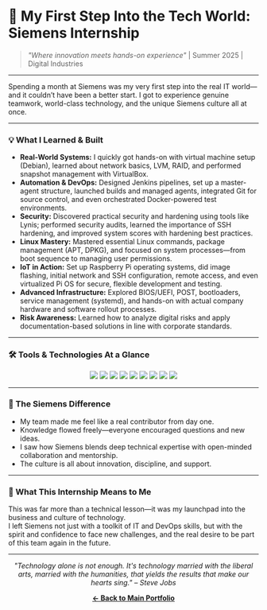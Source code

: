 # 🚀 My First Step Into the Tech World: Siemens Internship

> *"Where innovation meets hands-on experience"* | Summer 2025 | Digital Industries

---

Spending a month at Siemens was my very first step into the real IT world—and it couldn’t have been a better start. I got to experience genuine teamwork, world-class technology, and the unique Siemens culture all at once.

---

### 💡 What I Learned & Built

- **Real-World Systems:** I quickly got hands-on with virtual machine setup (Debian), learned about network basics, LVM, RAID, and performed snapshot management with VirtualBox.  
- **Automation & DevOps:** Designed Jenkins pipelines, set up a master-agent structure, launched builds and managed agents, integrated Git for source control, and even orchestrated Docker-powered test environments.  
- **Security:** Discovered practical security and hardening using tools like Lynis; performed security audits, learned the importance of SSH hardening, and improved system scores with hardening best practices.  
- **Linux Mastery:** Mastered essential Linux commands, package management (APT, DPKG), and focused on system processes—from boot sequence to managing user permissions.  
- **IoT in Action:** Set up Raspberry Pi operating systems, did image flashing, initial network and SSH configuration, remote access, and even virtualized Pi OS for secure, flexible development and testing.  
- **Advanced Infrastructure:** Explored BIOS/UEFI, POST, bootloaders, service management (systemd), and hands-on with actual company hardware and software rollout processes.
- **Risk Awareness:** Learned how to analyze digital risks and apply documentation-based solutions in line with corporate standards.


---

### 🛠️ Tools & Technologies At a Glance

<p align="center">
  <img src="https://img.shields.io/badge/Jenkins-D24939?style=flat&logo=jenkins&logoColor=white" />
  <img src="https://img.shields.io/badge/Docker-2496ED?style=flat&logo=docker&logoColor=white" />
  <img src="https://img.shields.io/badge/Git-F05032?style=flat&logo=git&logoColor=white" />
  <img src="https://img.shields.io/badge/Linux-FCC624?style=flat&logo=linux&logoColor=black" />
  <img src="https://img.shields.io/badge/VirtualBox-183A61?style=flat&logo=virtualbox&logoColor=white" />
  <img src="https://img.shields.io/badge/Raspberry%20Pi-C51A4A?style=flat&logo=raspberrypi&logoColor=white" />
  <img src="https://img.shields.io/badge/Lynis-FFA500?style=flat&logo=data:image/svg+xml;base64,PHN2ZyB3aWR0aD0iMzAiIGhlaWdodD0iMzAiIHhtbG5zPSJodHRwOi8vd3d3LnczLm9yZy8yMDAwL3N2ZyI+PHJlY3Qgd2lkdGg9IjMwIiBoZWlnaHQ9IjMwIiBmaWxsPSIjRkZBNTAwIi8+PC9zdmc+" />
  <img src="https://img.shields.io/badge/SSH-333366?style=flat&logo=gnu-bash&logoColor=white" />
  <img src="https://img.shields.io/badge/VS_Code-007ACC?style=flat&logo=visual-studio-code&logoColor=white" />
</p>

---

### 🌟 The Siemens Difference

- My team made me feel like a real contributor from day one.
- Knowledge flowed freely—everyone encouraged questions and new ideas.
- I saw how Siemens blends deep technical expertise with open-minded collaboration and mentorship.
- The culture is all about innovation, discipline, and support.

---

### 🚩 What This Internship Means to Me

This was far more than a technical lesson—it was my launchpad into the business and culture of technology.  
I left Siemens not just with a toolkit of IT and DevOps skills, but with the spirit and confidence to face new challenges, and the real desire to be part of this team again in the future.

---

<p align="center">
<em>"Technology alone is not enough. It's technology married with the liberal arts, married with the humanities, that yields the results that make our hearts sing." – Steve Jobs</em>
</p>

<p align="center">
  <a href="../README.md"><b>← Back to Main Portfolio</b></a>
</p>
